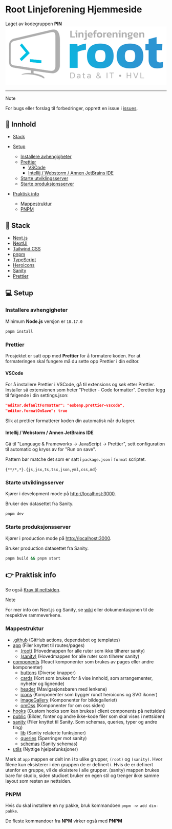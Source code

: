 # Root Linjeforening Hjemmeside

Laget av kodegruppen **PIN**
![](public/root-logo.svg)

---

> [!NOTE]
> For bugs eller forslag til forbedringer, opprett en issue i [issues](https://github.com/Project-insert-name/root-website/issues).

## 📑 Innhold

-   [Stack](#-stack)
-   [Setup](#-setup)

    -   [Installere avhengigheter](#installere-avhengigheter)
    -   [Prettier](#prettier)
        -   [VSCode](#vscode)
        -   [Intellij / Webstorm / Annen JetBrains IDE](#intellij--webstorm--annen-jetbrains-ide)
    -   [Starte utviklingsserver](#starte-utviklingsserver)
    -   [Starte produksjonsserver](#starte-produksjonsserver)

-   [Praktisk info](#-praktisk-info)
    -   [Mappestruktur](#mappestruktur)
    -   [PNPM](#pnpm)

## 🤖 Stack

-   [Next.js](https://nextjs.org/)
-   [NextUI](https://nextui.org/)
-   [Tailwind CSS](https://tailwindcss.com/)
-   [pnpm](https://pnpm.js.org/)
-   [TypeScript](https://www.typescriptlang.org/)
-   [Heroicons](https://heroicons.com/)
-   [Sanity](https://www.sanity.io/)
-   [Prettier](https://prettier.io/)

## 💻 Setup

### Installere avhengigheter

Minimum **Node.js** versjon er `18.17.0`

```bash
pnpm install
```

### Prettier

Prosjektet er satt opp med **Prettier** for å formatere koden.
For at formateringen skal fungere må du sette opp Prettier i din editor.

#### VSCode

For å installere Prettier i VSCode, gå til extensions og søk etter Prettier. Installer så extensionen som heter
"Prettier - Code formatter".
Deretter legg til følgende i din settings.json:

```json
"editor.defaultFormatter": "esbenp.prettier-vscode",
"editor.formatOnSave": true
```

Slik at prettier formatterer koden din automatisk når du lagrer.

#### Intellij / Webstorm / Annen JetBrains IDE

Gå til "Language & Frameworks -> JavaScript -> Prettier", sett configuration til automatic og kryss av for "Run on
save".

Pattern bør matche det som er satt i `package.json` i `format` scriptet.

`{**/*,*}.{js,jsx,ts,tsx,json,yml,css,md}`

### Starte utviklingsserver

Kjører i development mode på [http://localhost:3000](http://localhost:3000).

Bruker dev datasettet fra Sanity.

```bash
pnpm dev
```

### Starte produksjonsserver

Kjører i production mode på [http://localhost:3000](http://localhost:3000).

Bruker production datasettet fra Sanity.

```bash
pnpm build && pnpm start
```

## 👉 Praktisk info

Se
også [Krav til nettsiden](https://github.com/Project-insert-name/root-website-frontend/blob/main/Krav%20til%20nettsiden.md).

> [!NOTE]
> For mer info om Next.js og Sanity, se [wiki](https://github.com/Project-insert-name/root-website/wiki) eller dokumentasjonen til de respektive rammeverkene.

### Mappestruktur

-   [.github](/.github) (GitHub actions, dependabot og templates)
-   [app](/app) (Filer knyttet til routes/pages)
    -   [(root)](</app/(root)>) (Hovedmappen for alle ruter som ikke tilhører sanity)
    -   [(sanity)](</app/(sanity)>) (Hovedmappen for alle ruter som tilhører sanity)
-   [components](/components) (React komponenter som brukes av pages eller andre komponenter)
    -   [buttons](/components/buttons) (Diverse knapper)
    -   [cards](/components/cards) (Kort som brukes for å vise innhold, som arrangementer, nyheter og lignende)
    -   [header](/components/header) (Mavigasjonsbaren med lenkene)
    -   [icons](/components/icons) (Komponenter som bygger rundt heroicons og SVG ikoner)
    -   [imageGallery](/components/imageGallery) (Komponenter for bildegalleriet)
    -   [omOss](/components/omOss) (Komponenter for om oss siden)
-   [hooks](/hooks) (Custom hooks som kan brukes i client components på nettsiden)
-   [public](/public) (Bilder, fonter og andre ikke-kode filer som skal vises i nettsiden)
-   [sanity](/sanity) (Filer knyttet til Sanity. Som schemas, queries, typer og andre ting)
    -   [lib](/sanity/lib) (Sanity relaterte funksjoner)
    -   [queries](/sanity/queries) (Spørringer mot sanity)
    -   [schemas](/sanity/schemas) (Sanity schemas)
-   [utils](/utils) (Nyttige hjelpefunksjoner)

Merk at `app` mappen er delt inn i to ulike grupper, `(root)` og `(sanity)`. Hvor filene kun eksisterer i den gruppen de er definert i.
Hvis de er definert utenfor en gruppe, vil de eksistere i alle grupper.
(sanity) mappen brukes bare for studio, siden studioet bruker en egen stil og trenger ikke samme layout som resten av nettsiden.

### PNPM

Hvis du skal installere en ny pakke, bruk kommandoen `pnpm -w add din-pakke`.

De fleste kommandoer fra **NPM** virker også med **PNPM**
